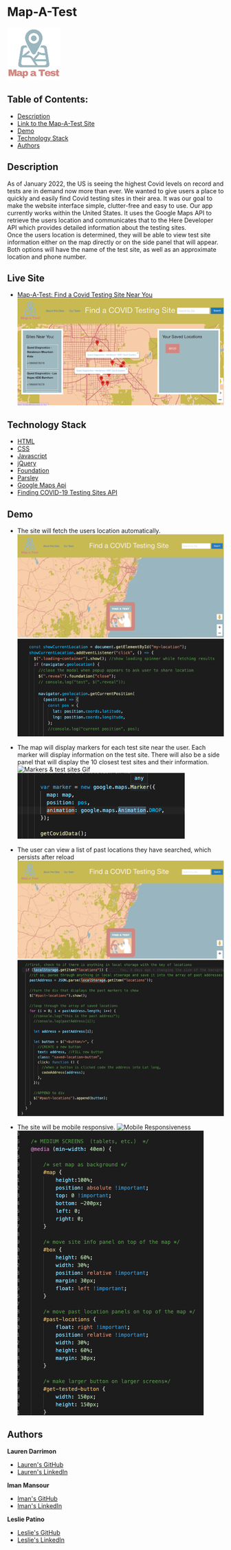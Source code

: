 # Map-A-Test

![Logo](assets/images/test-map-logo.png)

## Table of Contents:

* [Description](#description)
* [Link to the Map-A-Test Site](#live-site)
* [Demo](#demo)
* [Technology Stack](#technology-stack)
* [Authors](#authors)

## Description

As of January 2022, the US is seeing the highest Covid levels on record and tests are in demand now more than ever. We wanted to give users a place to quickly and easily find Covid testing sites in their area. It was our goal to make the website interface simple, clutter-free and easy to use. 
Our app currently works within the United States. It uses the Google Maps API to retrieve the users location and communicates that to the Here Developer API which provides detailed information about the testing sites.  
Once the users location is determined, they will be able to view test site information either on the map directly or on the side panel that will appear. Both options will have the name of the test site, as well as an approximate location and phone number.


## Live Site

* [Map-A-Test: Find a Covid Testing Site Near You](https://laurendarrimon.github.io/find-covid-testing/)
![Image of Deployed Site](assets/images/deployedsite-image.png)


## Technology Stack

* [HTML](https://developer.mozilla.org/en-US/docs/Web/HTML)
* [CSS](https://developer.mozilla.org/en-US/docs/Web/CSS)
* [Javascript](https://developer.mozilla.org/en-US/docs/Web/JavaScript)
* [jQuery](https://jquery.com/)
* [Foundation](https://get.foundation/sites/docs/index.html)
* [Parsley](https://parsleyjs.org/doc/index.html)
* [Google Maps Api](https://developers.google.com/maps/documentation/javascript/overview)
* [Finding COVID-19 Testing Sites API](https://developer.here.com/blog/finding-covid-19-testing-sites)


## Demo
* The site will fetch the users location automatically.
![Fetch Location Gif](/assets/images/READMEgifs/fetchlocation.gif)
![code](/assets/images/READMEgifs/1.searchcurrentlocation.png)

* The map will display markers for each test site near the user. Each marker will display information on the test site. There will also be a side panel that will display the 10 closest test sites and their information.
![Markers & test sites Gif](/assets/images/READMEgifs/markersandsidepanel.gif)
![code](/assets/images/READMEgifs/animatedmapmarkers.png)

* The user can view a list of past locations they have searched, which persists after reload
![Local Storage Gif](/assets/images/READMEgifs/localstg-ogsize.gif)
![code](/assets/images/READMEgifs/pastlocations.png)

* The site will be mobile responsive.
![Mobile Responsiveness](/assets/images/READMEgifs/mobilegif.gif)
![code](/assets/images/READMEgifs/mobileresponsive.png)


## Authors

**Lauren Darrimon**

* [Lauren's GitHub](https://github.com/LaurenDarrimon)
* [Lauren's LinkedIn](https://www.linkedin.com/in/lauren-lalita-duker-9537b1201/)

**Iman Mansour**

* [Iman's GitHub](https://github.com/imanmansour86)
* [Iman's LinkedIn](https://www.linkedin.com/in/iman-mansour-51391515/)

**Leslie Patino**

* [Leslie's GitHub](https://github.com/lesliejpatino)
* [Leslie's LinkedIn](https://www.linkedin.com/in/lesliejpatino/)
